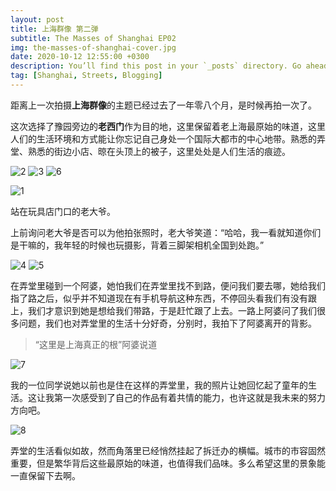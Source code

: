 ```yaml
---
layout: post
title: 上海群像 第二弹
subtitle: The Masses of Shanghai EP02
img: the-masses-of-shanghai-cover.jpg
date: 2020-10-12 12:55:00 +0300
description: You’ll find this post in your `_posts` directory. Go ahead and edit it and re-build the site to see your changes.
tag: [Shanghai, Streets, Blogging]
---
```


距离上一次拍摄**上海群像**的主题已经过去了一年零八个月，是时候再拍一次了。

这次选择了豫园旁边的**老西门**作为目的地，这里保留着老上海最原始的味道，这里人们的生活环境和方式能让你忘记自己身处一个国际大都市的中心地带。熟悉的弄堂、熟悉的街边小店、晾在头顶上的被子，这里处处是人们生活的痕迹。

![2](/assets/img/the-masses-of-shanghai-2.jpg)
![3](/assets/img/the-masses-of-shanghai-3.jpg)
![6](/assets/img/the-masses-of-shanghai-6.jpg)

![1](/assets/img/the-masses-of-shanghai-1.jpg)

站在玩具店门口的老大爷。

上前询问老大爷是否可以为他拍张照时，老大爷笑道：“哈哈，我一看就知道你们是干嘛的，我年轻的时候也玩摄影，背着三脚架相机全国到处跑。”

![4](/assets/img/the-masses-of-shanghai-4.jpg)
![5](/assets/img/the-masses-of-shanghai-5.jpg)

在弄堂里碰到一个阿婆，她怕我们在弄堂里找不到路，便问我们要去哪，她给我们指了路之后，似乎并不知道现在有手机导航这种东西，不停回头看我们有没有跟上，我们才意识到她是想给我们带路，于是赶忙跟了上去。一路上阿婆问了我们很多问题，我们也对弄堂里的生活十分好奇，分别时，我拍下了阿婆离开的背影。

> “这里是上海真正的根”阿婆说道

![7](/assets/img/the-masses-of-shanghai-7.jpg)

我的一位同学说她以前也是住在这样的弄堂里，我的照片让她回忆起了童年的生活。这让我第一次感受到了自己的作品有着共情的能力，也许这就是我未来的努力方向吧。

![8](/assets/img/the-masses-of-shanghai-8.jpg)

弄堂的生活看似如故，然而角落里已经悄然挂起了拆迁办的横幅。城市的市容固然重要，但是繁华背后这些最原始的味道，也值得我们品味。多么希望这里的景象能一直保留下去啊。
